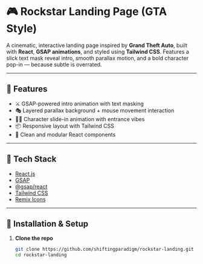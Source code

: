 # 🎮 Rockstar Landing Page (GTA Style)

A cinematic, interactive landing page inspired by **Grand Theft Auto**, built with **React**, **GSAP animations**, and styled using **Tailwind CSS**. Features a slick text mask reveal intro, smooth parallax motion, and a bold character pop-in — because subtle is overrated.

---

## 🚀 Features

- ⚔️ GSAP-powered intro animation with text masking
- 🎭 Layered parallax background + mouse movement interaction
- 👩‍🎤 Character slide-in animation with entrance vibes
- 📦 Responsive layout with Tailwind CSS
- 🧪 Clean and modular React components

---

## 🧰 Tech Stack

- [React.js](https://reactjs.org/)
- [GSAP](https://greensock.com/gsap/)
- [@gsap/react](https://www.npmjs.com/package/@gsap/react)
- [Tailwind CSS](https://tailwindcss.com/)
- [Remix Icons](https://remixicon.com/)

---

## 🔧 Installation & Setup

1. **Clone the repo**  
   ```bash
   git clone https://github.com/shiftingparadigm/rockstar-landing.git
   cd rockstar-landing
